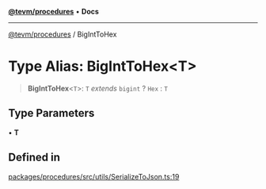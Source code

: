 [**@tevm/procedures**](../README.md) • **Docs**

***

[@tevm/procedures](../globals.md) / BigIntToHex

# Type Alias: BigIntToHex\<T\>

> **BigIntToHex**\<`T`\>: `T` *extends* `bigint` ? `Hex` : `T`

## Type Parameters

• **T**

## Defined in

[packages/procedures/src/utils/SerializeToJson.ts:19](https://github.com/evmts/tevm-monorepo/blob/main/packages/procedures/src/utils/SerializeToJson.ts#L19)
